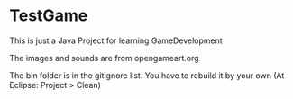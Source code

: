 # TestGame
This is just a Java Project for learning GameDevelopment

The images and sounds are from opengameart.org


The bin folder is in the gitignore list. You have to rebuild it by your own (At Eclipse: Project > Clean)
